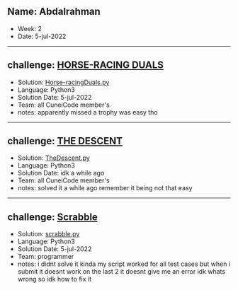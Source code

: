 Name: Abdalrahman
---
- Week: 2
- Date: 5-jul-2022
---
challenge: [HORSE-RACING DUALS](https://www.codingame.com/training/easy/horse-racing-duals)
---
- Solution: [Horse-racingDuals.py ](https://github.com/helooo43/ChallengeAccepted/blob/main/Week02/Horse-racingDuals.py)
- Language: Python3
- Solution Date: 5-jul-2022
- Team: all CuneiCode member's
- notes: apparently missed a trophy was easy tho   
---
challenge: [THE DESCENT](https://www.codingame.com/training/easy/the-descent)
---
- Solution: [TheDescent.py](https://github.com/helooo43/ChallengeAccepted/blob/main/Week02/TheDescent.py)
- Language: Python3
- Solution Date: idk a while ago 
- Team: all CuneiCode member's
- notes: solved it a while ago remember it being not that easy
---
challenge: [Scrabble](https://www.codingame.com/training/medium/scrabble) 
---
- Solution: [scrabble.py ](https://github.com/helooo43/ChallengeAccepted/blob/main/Week02/scrabble.py)
- Language: Python3
- Solution Date: 5-jul-2022
- Team: programmer 
- notes: i didnt solve it kinda my script worked for all test cases but when i submit it doesnt work on the last 2 it doesnt give me an error idk whats wrong so idk how to fix it 
